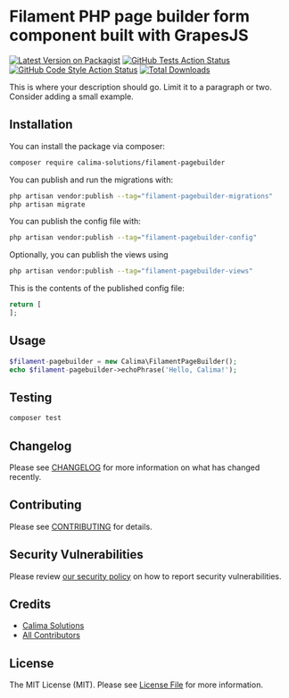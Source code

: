 # Filament PHP page builder form component built with GrapesJS

[![Latest Version on Packagist](https://img.shields.io/packagist/v/calima-solutions/filament-pagebuilder.svg?style=flat-square)](https://packagist.org/packages/calima-solutions/filament-pagebuilder)
[![GitHub Tests Action Status](https://img.shields.io/github/workflow/status/calima-solutions/filament-pagebuilder/run-tests?label=tests)](https://github.com/calima-solutions/filament-pagebuilder/actions?query=workflow%3Arun-tests+branch%3Amain)
[![GitHub Code Style Action Status](https://img.shields.io/github/workflow/status/calima-solutions/filament-pagebuilder/Check%20&%20fix%20styling?label=code%20style)](https://github.com/calima-solutions/filament-pagebuilder/actions?query=workflow%3A"Check+%26+fix+styling"+branch%3Amain)
[![Total Downloads](https://img.shields.io/packagist/dt/calima-solutions/filament-pagebuilder.svg?style=flat-square)](https://packagist.org/packages/calima-solutions/filament-pagebuilder)



This is where your description should go. Limit it to a paragraph or two. Consider adding a small example.

## Installation

You can install the package via composer:

```bash
composer require calima-solutions/filament-pagebuilder
```

You can publish and run the migrations with:

```bash
php artisan vendor:publish --tag="filament-pagebuilder-migrations"
php artisan migrate
```

You can publish the config file with:

```bash
php artisan vendor:publish --tag="filament-pagebuilder-config"
```

Optionally, you can publish the views using

```bash
php artisan vendor:publish --tag="filament-pagebuilder-views"
```

This is the contents of the published config file:

```php
return [
];
```

## Usage

```php
$filament-pagebuilder = new Calima\FilamentPageBuilder();
echo $filament-pagebuilder->echoPhrase('Hello, Calima!');
```

## Testing

```bash
composer test
```

## Changelog

Please see [CHANGELOG](CHANGELOG.md) for more information on what has changed recently.

## Contributing

Please see [CONTRIBUTING](.github/CONTRIBUTING.md) for details.

## Security Vulnerabilities

Please review [our security policy](../../security/policy) on how to report security vulnerabilities.

## Credits

- [Calima Solutions](https://github.com/calima-solutions)
- [All Contributors](../../contributors)

## License

The MIT License (MIT). Please see [License File](LICENSE.md) for more information.
